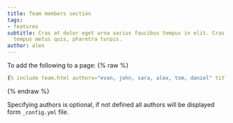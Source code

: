 ```yaml
---
title: Team members section
tags:
- features
subtitle: Cras at dolor eget urna varius faucibus tempus in elit. Cras a dui imperdiet,
  tempus metus quis, pharetra turpis.
author: alex
---
```


To add the following to a page:
{% raw %}
```yaml
{% include team.html authors="evan, john, sara, alex, tom, daniel" title="We are here to help" subtitle="Our team is just an email away ready to answer your questions" %}
```
{% endraw %}

Specifying authors is optional, if not defined all authors will be displayed form `_config.yml` file.